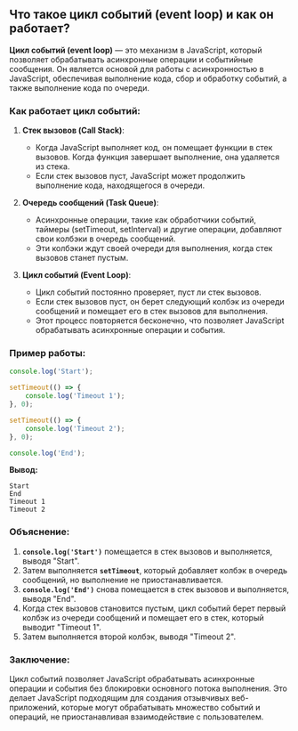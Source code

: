 ## Что такое цикл событий (event loop) и как он работает?

**Цикл событий (event loop)** — это механизм в JavaScript, который позволяет обрабатывать асинхронные операции и событийные сообщения. Он является основой для работы с асинхронностью в JavaScript, обеспечивая выполнение кода, сбор и обработку событий, а также выполнение кода по очереди.

### Как работает цикл событий:

1. **Стек вызовов (Call Stack)**:
   - Когда JavaScript выполняет код, он помещает функции в стек вызовов. Когда функция завершает выполнение, она удаляется из стека.
   - Если стек вызовов пуст, JavaScript может продолжить выполнение кода, находящегося в очереди.

2. **Очередь сообщений (Task Queue)**:
   - Асинхронные операции, такие как обработчики событий, таймеры (setTimeout, setInterval) и другие операции, добавляют свои колбэки в очередь сообщений.
   - Эти колбэки ждут своей очереди для выполнения, когда стек вызовов станет пустым.

3. **Цикл событий (Event Loop)**:
   - Цикл событий постоянно проверяет, пуст ли стек вызовов.
   - Если стек вызовов пуст, он берет следующий колбэк из очереди сообщений и помещает его в стек вызовов для выполнения.
   - Этот процесс повторяется бесконечно, что позволяет JavaScript обрабатывать асинхронные операции и события.

### Пример работы:

```javascript
console.log('Start');

setTimeout(() => {
    console.log('Timeout 1');
}, 0);

setTimeout(() => {
    console.log('Timeout 2');
}, 0);

console.log('End');
```

**Вывод:**
```
Start
End
Timeout 1
Timeout 2
```

### Объяснение:
1. **`console.log('Start')`** помещается в стек вызовов и выполняется, выводя "Start".
2. Затем выполняется **`setTimeout`**, который добавляет колбэк в очередь сообщений, но выполнение не приостанавливается.
3. **`console.log('End')`** снова помещается в стек вызовов и выполняется, выводя "End".
4. Когда стек вызовов становится пустым, цикл событий берет первый колбэк из очереди сообщений и помещает его в стек, который выводит "Timeout 1".
5. Затем выполняется второй колбэк, выводя "Timeout 2".

### Заключение:
Цикл событий позволяет JavaScript обрабатывать асинхронные операции и события без блокировки основного потока выполнения. Это делает JavaScript подходящим для создания отзывчивых веб-приложений, которые могут обрабатывать множество событий и операций, не приостанавливая взаимодействие с пользователем.